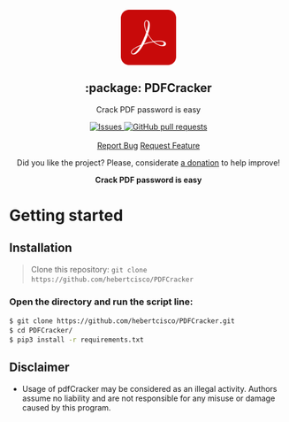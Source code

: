 <p align="center">
 <img width="100px" src="https://raw.githubusercontent.com/hebertcisco/pdfCracker/master/.github/images/pdf.svg" align="center" alt=":package: PDFCracker" />
 <h2 align="center">:package: PDFCracker</h2>
 <p align="center">Crack PDF password is easy</p>
</p>

  <p align="center">
    <a href="https://github.com/hebertcisco/PDFCracker/issues">
      <img alt="Issues" src="https://img.shields.io/github/issues/hebertcisco/PDFCracker?style=flat&color=336791" />
    </a>
    <a href="https://github.com/hebertcisco/PDFCracker/pulls">
      <img alt="GitHub pull requests" src="https://img.shields.io/github/issues-pr/hebertcisco/PDFCracker?style=flat&color=336791" />
    </a>
    <br />
    <br />
  <a href="https://github.com/hebertcisco/PDFCracker/issues/new/choose">Report Bug</a>
  <a href="https://github.com/hebertcisco/PDFCracker/new/choose">Request Feature</a>
  </p>

<p align="center">Did you like the project? Please, considerate <a href="https://www.buymeacoffee.com/hebertcisco">a donation</a> to help improve!</p>

<p align="center"><strong>Crack PDF password is easy</strong></p>


# Getting started

## Installation

> Clone this repository: `git clone https://github.com/hebertcisco/PDFCracker`

### Open the directory and run the script line:


``` bash
$ git clone https://github.com/hebertcisco/PDFCracker.git
$ cd PDFCracker/
$ pip3 install -r requirements.txt
```


## Disclaimer

- Usage of pdfCracker may be considered as an illegal activity. Authors assume no liability and are not responsible for any misuse or damage caused by this program.
